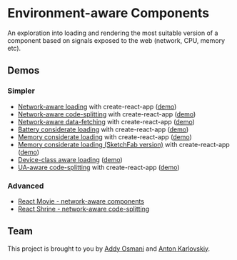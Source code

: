 # Environment-aware Components

An exploration into loading and rendering the most suitable version of a component based on signals exposed to the web (network, CPU, memory etc).

## Demos

### Simpler
* [Network-aware loading](https://github.com/GoogleChromeLabs/network-aware-components/tree/master/cra-network-aware-component) with create-react-app ([demo](https://us-central1-adaptive-loading.cloudfunctions.net/app/cra-network-aware-component/))
* [Network-aware code-splitting](https://github.com/GoogleChromeLabs/network-aware-components/tree/master/cra-network-aware-code-splitting) with create-react-app ([demo](https://us-central1-adaptive-loading.cloudfunctions.net/app/cra-network-aware-code-splitting/))
* [Network-aware data-fetching](https://github.com/GoogleChromeLabs/environment-aware-components/tree/master/cra-network-aware-data-fetching) with create-react-app ([demo](https://us-central1-adaptive-loading.cloudfunctions.net/app/cra-network-aware-data-fetching/))
* [Battery considerate loading](https://github.com/GoogleChromeLabs/environment-aware-components/tree/master/cra-battery-considerate-loading) with create-react-app ([demo](https://us-central1-adaptive-loading.cloudfunctions.net/app/cra-battery-considerate-loading/))
* [Memory considerate loading](https://github.com/GoogleChromeLabs/environment-aware-components/tree/master/cra-memory-considerate-loading) with create-react-app ([demo](https://us-central1-adaptive-loading.cloudfunctions.net/app/cra-memory-considerate-loading/))
* [Memory considerate loading (SketchFab version)](https://github.com/GoogleChromeLabs/environment-aware-components/tree/master/cra-memory-considerate-loading-sketchfab) with create-react-app ([demo](https://us-central1-adaptive-loading.cloudfunctions.net/app/cra-memory-considerate-loading-sketchfab/))
* [Device-class aware loading](https://github.com/GoogleChromeLabs/environment-aware-components/tree/master/cra-device-class-aware-loading) ([demo](https://us-central1-adaptive-loading.cloudfunctions.net/app/cra-device-class-aware-loading/))
* [UA-aware code-splitting](https://github.com/GoogleChromeLabs/environment-aware-components/tree/master/cra-ua-aware-code-splitting) with create-react-app ([demo](https://us-central1-adaptive-loading.cloudfunctions.net/app/cra-ua-aware-code-splitting/))

### Advanced
* [React Movie - network-aware components](https://github.com/GoogleChromeLabs/network-aware-components/tree/master/react-movie-network-aware-components)
* [React Shrine - network-aware code-splitting](https://github.com/GoogleChromeLabs/network-aware-components/tree/master/react-shrine-network-aware-code-splitting)

## Team

This project is brought to you by [Addy Osmani](https://github.com/addyosmani) and [Anton Karlovskiy](https://github.com/anton-karlovskiy).
